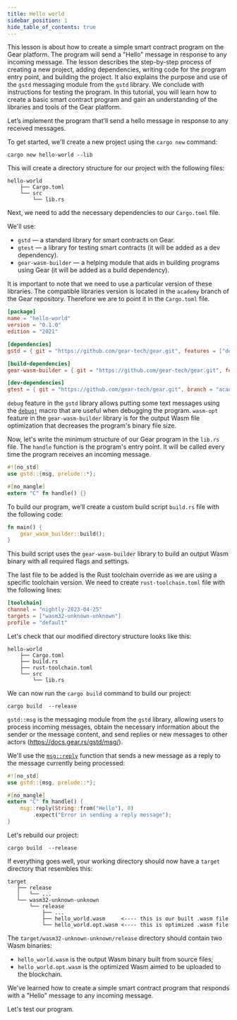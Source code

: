 ```yaml
---
title: Hello world
sidebar_position: 1
hide_table_of_contents: true
---
```


This lesson is about how to create a simple smart contract program on the Gear platform. The program will send a "Hello" message in response to any incoming message. The lesson describes the step-by-step process of creating a new project, adding dependencies, writing code for the program entry point, and building the project. It also explains the purpose and use of the `gstd` messaging module from the `gstd` library. We conclude with instructions for testing the program. In this tutorial, you will learn how to create a basic smart contract program and gain an understanding of the libraries and tools of the Gear platform.

Let’s implement the program that’ll send a hello message in response to any received messages.

To get started, we'll create a new project using the `cargo new` command:

```
cargo new hello-world --lib
```

This will create a directory structure for our project with the following files:

```
hello-world
    ├── Cargo.toml
    └── src
        └── lib.rs
```

Next, we need to add the necessary dependencies to our `Cargo.toml` file.

We'll use:

- `gstd` — a standard library for smart contracts on Gear.
- `gtest` — a library for testing smart contracts (it will be added as a dev dependency).
- `gear-wasm-builder` — a helping module that aids in building programs using Gear (it will be added as a build dependency).

It is important to note that we need to use a particular version of these libraries. The compatible libraries version is located in the `academy` branch of the Gear repository. Therefore we are to point it in the `Cargo.toml` file.

```toml title="Cargo.toml"
[package]
name = "hello-world"
version = "0.1.0"
edition = "2021"

[dependencies]
gstd = { git = "https://github.com/gear-tech/gear.git", features = ["debug"], branch = "academy" }

[build-dependencies]
gear-wasm-builder = { git = "https://github.com/gear-tech/gear.git", features = ["wasm-opt"], branch = "academy" }

[dev-dependencies]
gtest = { git = "https://github.com/gear-tech/gear.git", branch = "academy" }
```

`debug` feature in the `gstd` library allows putting some text messages using the [`debug!`](https://docs.gear.rs/gstd/macro.debug.html) macro that are useful when debugging the program. `wasm-opt` feature in the `gear-wasm-builder` library is for the output Wasm file optimization that decreases the program's binary file size.

Now, let's write the minimum structure of our Gear program in the `lib.rs` file. The `handle` function is the program's entry point. It will be called every time the program receives an incoming message.

```rust title="src/lib.rs"
#![no_std]
use gstd::{msg, prelude::*};

#[no_mangle]
extern "C" fn handle() {}
```

To build our program, we’ll create a custom build script `build.rs` file with the following code:

```rust title="build.rs"
fn main() {
    gear_wasm_builder::build();
}
```

This build script uses the `gear-wasm-builder` library to build an output Wasm binary with all required flags and settings.

The last file to be added is the Rust toolchain override as we are using a specific toolchain version. We need to create `rust-toolchain.toml` file with the following lines:

```toml title="rust-toolchain.toml"
[toolchain]
channel = "nightly-2023-04-25"
targets = ["wasm32-unknown-unknown"]
profile = "default"
```

Let's check that our modified directory structure looks like this:

```
hello-world
    ├── Cargo.toml
    ├── build.rs
    ├── rust-toolchain.toml
    └── src
        └── lib.rs
```

We can now run the `cargo build` command to build our project:

```
cargo build  --release
```

`gstd::msg` is the messaging module from the `gstd` library, allowing users to process incoming messages, obtain the necessary information about the sender or the message content, and send replies or new messages to other actors (<https://docs.gear.rs/gstd/msg/>).

We'll use the [`msg::reply`](https://docs.gear.rs/gstd/msg/fn.reply.html) function that sends a new message as a reply to the message currently being processed:

```rust title="src/lib.rs"
#![no_std]
use gstd::{msg, prelude::*};

#[no_mangle]
extern "C" fn handle() {
    msg::reply(String::from("Hello"), 0)
        .expect("Error in sending a reply message");
}
```

Let's rebuild our project:

```
cargo build  --release
```

If everything goes well, your working directory should now have a `target` directory that resembles this:

```
target
   ├── release
   │   └── ...
   └── wasm32-unknown-unknown
       └── release
           ├── ...
           ├── hello_world.wasm     <---- this is our built .wasm file
           └── hello_world.opt.wasm <---- this is optimized .wasm file
```

The `target/wasm32-unknown-unknown/release` directory should contain two Wasm binaries:

- `hello_world.wasm` is the output Wasm binary built from source files;
- `hello_world.opt.wasm` is the optimized Wasm aimed to be uploaded to the blockchain.

We've learned how to create a simple smart contract program that responds with a "Hello" message to any incoming message.

Let's test our program.
